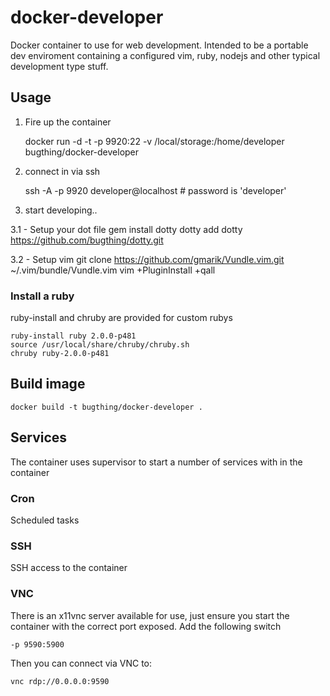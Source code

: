 docker-developer
================

Docker container to use for web development. Intended to be a portable dev enviroment
containing a configured vim, ruby, nodejs and other typical development type stuff.

## Usage

1. Fire up the container

    docker run -d -t -p 9920:22 -v /local/storage:/home/developer bugthing/docker-developer

2. connect in via ssh

    ssh -A -p 9920 developer@localhost  # password is 'developer'

3. start developing..

  3.1 - Setup your dot file
    gem install dotty
    dotty add dotty https://github.com/bugthing/dotty.git

  3.2 - Setup vim
    git clone https://github.com/gmarik/Vundle.vim.git ~/.vim/bundle/Vundle.vim
    vim +PluginInstall +qall

### Install a ruby

ruby-install and chruby are provided for custom rubys

    ruby-install ruby 2.0.0-p481
    source /usr/local/share/chruby/chruby.sh
    chruby ruby-2.0.0-p481


## Build image

    docker build -t bugthing/docker-developer .

## Services

The container uses supervisor to start a number of services with in the container

### Cron

Scheduled tasks

### SSH

SSH access to the container

### VNC

There is an x11vnc server available for use, just ensure you start the container with the correct
port exposed. Add the following switch

    -p 9590:5900

Then you can connect via VNC to:

    vnc rdp://0.0.0.0:9590

